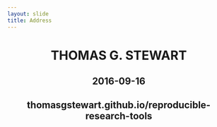 ```yaml
---
layout: slide
title: Address
---
```


<h1 class="fontpage" style="text-align: center;"> THOMAS G. STEWART </h1>


<h2 class="fontpage" style="text-align: center;"> 2016-09-16 </h2>

<h2 class="fontpage" style="text-align: center;">thomasgstewart.github.io/reproducible-research-tools</h2>
